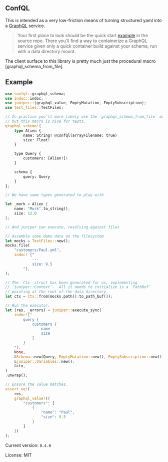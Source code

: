 ## ConfQL

This is intended as a very low-friction means of turning structured yaml into a [GraphQL](https://graphql.org/) service.

> Your first place to look should be the quick start [example](https://github.com/olidacombe/ConfQL/tree/main/example)
> in the source repo.  There you'll find a way to containerize a GraphQL service
> given only a quick container build against your schema, run with a data directory mount.

The client surface to this library is pretty much just the procedural macro
[graphql_schema_from_file].

## Example

```rust
use confql::graphql_schema;
use indoc::indoc;
use juniper::{graphql_value, EmptyMutation, EmptySubscription};
use test_files::TestFiles;

// In practice you'll more likely use the `graphql_schema_from_file` macro
// but this macro is nice for tests.
graphql_schema!{
    type Alien {
        name: String! @confql(arrayFilename: true)
        size: Float!
    }

    type Query {
        customers: [Alien!]!
    }

    schema {
        query: Query
    }
};

// We have some types generated to play with

let _mork = Alien {
    name: "Mork".to_string(),
    size: 12.0
};

// And juniper can execute, resolving against files

// Assemble some demo data on the filesystem
let mocks = TestFiles::new();
mocks.file(
    "customers/Paul.yml",
    indoc! {"
            ---
            size: 9.5
        "},
);

// The `Ctx` struct has been generated for us, implementing
// `juniper::Context`.  All it needs to initialize is a `PathBuf`
// pointing at the root of the data directory.
let ctx = Ctx::from(mocks.path().to_path_buf());

// Run the executor.
let (res, _errors) = juniper::execute_sync(
    indoc!{"
        query {
            customers {
                name
                size
            }
        }
    "},
    None,
    &Schema::new(Query, EmptyMutation::new(), EmptySubscription::new()),
    &juniper::Variables::new(),
    &ctx,
)
.unwrap();

// Ensure the value matches.
assert_eq!(
    res,
    graphql_value!({
        "customers": [
            {
                "name": "Paul",
                "size": 9.5
            }
        ]
    })
);
```

Current version: `0.4.0`

License: MIT
